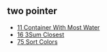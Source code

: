 ## two pointer

- [11 Container With Most Water](https://github.com/rong118/cs_note_101/blob/master/algorithms/leetcode/questions/11_container_with_most_water.md)
- [16 3Sum Closest](https://github.com/rong118/cs_note_101/blob/master/algorithms/leetcode/questions/16_three_sum_closest.md)
- [75 Sort Colors](https://github.com/rong118/cs_note_101/blob/master/algorithms/leetcode/questions/75_sort_colors.md)